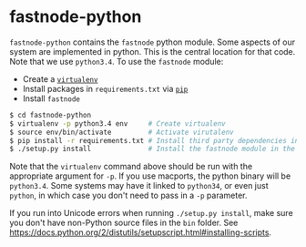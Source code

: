 fastnode-python
===========

`fastnode-python` contains the `fastnode` python module. Some aspects of our system are implemented in python. This is the central location for that code. Note that we use `python3.4`. To use the `fastnode` module:

- Create a [`virtualenv`](http://docs.python-guide.org/en/latest/dev/virtualenvs/)
- Install packages in `requirements.txt` via [`pip`](https://pip.pypa.io/en/stable/)
- Install `fastnode`

```sh
$ cd fastnode-python
$ virtualenv -p python3.4 env     # Create virtualenv
$ source env/bin/activate         # Activate virutalenv
$ pip install -r requirements.txt # Install third party dependencies in the virtualenv
$ ./setup.py install              # Install the fastnode module in the virtualenv (use setup.py develop for changes to take immediate effect) 
```

Note that the `virtualenv` command above should be run with the appropriate argument for `-p`. If you use macports, the python binary will be `python3.4`. Some systems may have it linked to `python34`, or even just `python`, in which case you don't need to pass in a `-p` parameter.

If you run into Unicode errors when running `./setup.py install`, make sure you don't have non-Python source files in the `bin` folder. See https://docs.python.org/2/distutils/setupscript.html#installing-scripts.
